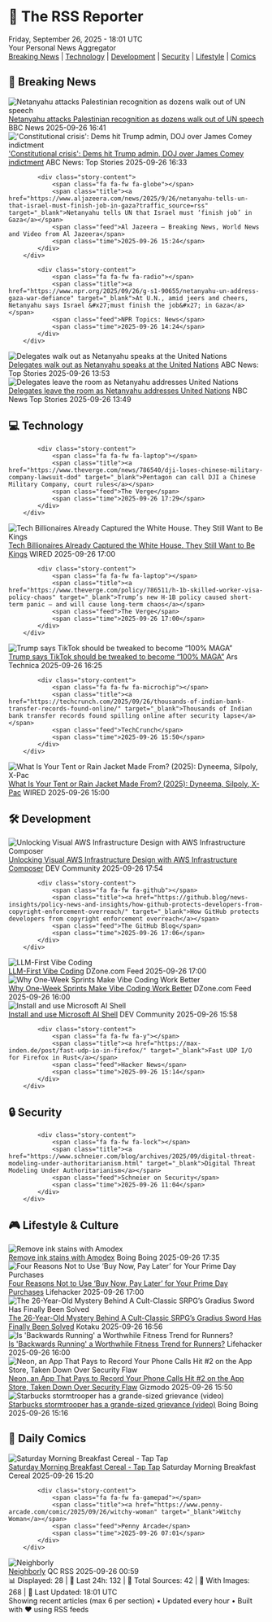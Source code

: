 <!-- Processing 54 RSS feeds at 2025-09-26 18:01:39 UTC -->
<!-- Processing: Saturday Morning Breakfast Cereal -->
<!-- Processing: Penny Arcade -->
<!-- Processing: Garfield -->
<!-- Processing: Dilbert -->
<!-- Processing: Questionable Content -->
<!-- Processing: Girl Genius -->
<!-- Processing: CNN Top Stories -->
<!-- Processing: CNN Breaking News -->
<!-- Processing: BBC World News -->
<!-- Processing: Reuters World News -->
<!-- Processing: ABC News Breaking -->
<!-- Processing: NBC News Breaking -->
<!-- Processing: The Verge -->
<!-- Processing: Ars Technica -->
<!-- Processing: WIRED -->
<!-- Processing: Lobsters Python -->
<!-- Processing: Hacker News -->
<!-- Processing: Dev.to -->
<!-- Processing: StackOverflow Blog -->
<!-- Processing: It's FOSS -->
<!-- Processing: DistroWatch -->
<!-- Processing: Red Hat Blog -->
<!-- Processing: GitHub Blog -->
<!-- Processing: DZone -->
<!-- Processing: Martin Fowler -->
<!-- Processing: Coding Horror -->
<!-- Processing: The Pragmatic Engineer -->
<!-- Processing: Lifehacker -->
<!-- Processing: Boing Boing -->
<!-- Processing: Krebs on Security -->
<!-- Generated 8 new posts out of 30 feeds processed -->
<div class="newspaper-header">
    <h1 class="newspaper-title">📰 The RSS Reporter</h1>
    <div class="newspaper-date">Friday, September 26, 2025 - 18:01 UTC</div>
    <div class="newspaper-subtitle">Your Personal News Aggregator</div>
</div>

<div class="newspaper-nav">
    <a href="#breaking">Breaking News</a> |
    <a href="#tech">Technology</a> |
    <a href="#dev">Development</a> |
    <a href="#security">Security</a> |
    <a href="#lifestyle">Lifestyle</a> |
    <a href="#webcomics">Comics</a>
</div>

<div class="news-section breaking-news" id="breaking">
<h2 class="section-header">🚨 Breaking News</h2>
<div class="stories-container">
<div class="story">
            <img src="https://ichef.bbci.co.uk/ace/standard/240/cpsprodpb/f87e/live/39823af0-9af0-11f0-b741-177e3e2c2fc7.jpg" alt="Netanyahu attacks Palestinian recognition as dozens walk out of UN speech" class="story-image" loading="lazy" onerror="this.style.display='none'">
            <div class="story-content">
                <span class="fa fa-fw fa-earth-americas"></span>
                <span class="title"><a href="https://www.bbc.com/news/articles/cderxxylpzdo?at_medium=RSS&at_campaign=rss" target="_blank">Netanyahu attacks Palestinian recognition as dozens walk out of UN speech</a></span>
                <span class="feed">BBC News</span>
                <span class="time">2025-09-26 16:41</span>
            </div>
        </div>
<div class="story">
            <img src="https://s.abcnews.com/images/Politics/chris-murphy-gty-jef-250926_1758896320067_hpMain_4x3t_384.jpg" alt="&#x27;Constitutional crisis&#x27;: Dems hit Trump admin, DOJ over James Comey indictment" class="story-image" loading="lazy" onerror="this.style.display='none'">
            <div class="story-content">
                <span class="fa fa-fw fa-tv"></span>
                <span class="title"><a href="https://abcnews.go.com/Politics/constitutional-crisis-democrats-hit-trump-administration-doj-james/story?id=125962402" target="_blank">&#x27;Constitutional crisis&#x27;: Dems hit Trump admin, DOJ over James Comey indictment</a></span>
                <span class="feed">ABC News: Top Stories</span>
                <span class="time">2025-09-26 16:33</span>
            </div>
        </div>
<div class="story">
            
            <div class="story-content">
                <span class="fa fa-fw fa-globe"></span>
                <span class="title"><a href="https://www.aljazeera.com/news/2025/9/26/netanyahu-tells-un-that-israel-must-finish-job-in-gaza?traffic_source=rss" target="_blank">Netanyahu tells UN that Israel must ‘finish job’ in Gaza</a></span>
                <span class="feed">Al Jazeera – Breaking News, World News and Video from Al Jazeera</span>
                <span class="time">2025-09-26 15:24</span>
            </div>
        </div>
<div class="story">
            
            <div class="story-content">
                <span class="fa fa-fw fa-radio"></span>
                <span class="title"><a href="https://www.npr.org/2025/09/26/g-s1-90655/netanyahu-un-address-gaza-war-defiance" target="_blank">At U.N., amid jeers and cheers, Netanyahu says Israel &#x27;must finish the job&#x27; in Gaza</a></span>
                <span class="feed">NPR Topics: News</span>
                <span class="time">2025-09-26 14:24</span>
            </div>
        </div>
<div class="story">
            <img src="https://s.abcnews.com/images/US/un-1-rt-gmh-250926_1758892239654_hpMain_4x3t_384.jpg" alt="Delegates walk out as Netanyahu speaks at the United Nations" class="story-image" loading="lazy" onerror="this.style.display='none'">
            <div class="story-content">
                <span class="fa fa-fw fa-tv"></span>
                <span class="title"><a href="https://abcnews.go.com/Politics/netanyahu-set-give-contentious-speech-united-nations/story?id=125937350" target="_blank">Delegates walk out as Netanyahu speaks at the United Nations</a></span>
                <span class="feed">ABC News: Top Stories</span>
                <span class="time">2025-09-26 13:53</span>
            </div>
        </div>
<div class="story">
            <img src="https://media-cldnry.s-nbcnews.com/image/upload/t_fit_1500w/mpx/2704722219/2025_09/1758894578521_now_brk_unga_people_leaving_250926_1920x1080-j4n4nw.jpg" alt="Delegates leave the room as Netanyahu addresses United Nations" class="story-image" loading="lazy" onerror="this.style.display='none'">
            <div class="story-content">
                <span class="fa fa-fw fa-broadcast-tower"></span>
                <span class="title"><a href="https://www.nbcnews.com/now/video/delegates-leave-the-room-as-netanyahu-address-united-nations-248415301775" target="_blank">Delegates leave the room as Netanyahu addresses United Nations</a></span>
                <span class="feed">NBC News Top Stories</span>
                <span class="time">2025-09-26 13:49</span>
            </div>
        </div>
</div>
</div>
<div class="news-section tech-news" id="tech">
<h2 class="section-header">💻 Technology</h2>
<div class="stories-container">
<div class="story">
            
            <div class="story-content">
                <span class="fa fa-fw fa-laptop"></span>
                <span class="title"><a href="https://www.theverge.com/news/786540/dji-loses-chinese-military-company-lawsuit-dod" target="_blank">Pentagon can call DJI a Chinese Military Company, court rules</a></span>
                <span class="feed">The Verge</span>
                <span class="time">2025-09-26 17:29</span>
            </div>
        </div>
<div class="story">
            <img src="https://media.wired.com/photos/68d6c5dd8831e318b5a37fda/master/pass/billionaire-communities.jpg" alt="Tech Billionaires Already Captured the White House. They Still Want to Be Kings" class="story-image" loading="lazy" onerror="this.style.display='none'">
            <div class="story-content">
                <span class="fa fa-fw fa-bolt"></span>
                <span class="title"><a href="https://www.wired.com/story/tech-billionaires-communities/" target="_blank">Tech Billionaires Already Captured the White House. They Still Want to Be Kings</a></span>
                <span class="feed">WIRED</span>
                <span class="time">2025-09-26 17:00</span>
            </div>
        </div>
<div class="story">
            
            <div class="story-content">
                <span class="fa fa-fw fa-laptop"></span>
                <span class="title"><a href="https://www.theverge.com/policy/786511/h-1b-skilled-worker-visa-policy-chaos" target="_blank">Trump’s new H-1B policy caused short-term panic — and will cause long-term chaos</a></span>
                <span class="feed">The Verge</span>
                <span class="time">2025-09-26 17:00</span>
            </div>
        </div>
<div class="story">
            <img src="https://cdn.arstechnica.net/wp-content/uploads/2025/09/GettyImages-2237018670-500x500.jpg" alt="Trump says TikTok should be tweaked to become “100% MAGA”" class="story-image" loading="lazy" onerror="this.style.display='none'">
            <div class="story-content">
                <span class="fa fa-fw fa-cog"></span>
                <span class="title"><a href="https://arstechnica.com/tech-policy/2025/09/trump-says-tiktok-should-be-tweaked-to-become-100-maga/" target="_blank">Trump says TikTok should be tweaked to become “100% MAGA”</a></span>
                <span class="feed">Ars Technica</span>
                <span class="time">2025-09-26 16:25</span>
            </div>
        </div>
<div class="story">
            
            <div class="story-content">
                <span class="fa fa-fw fa-microchip"></span>
                <span class="title"><a href="https://techcrunch.com/2025/09/26/thousands-of-indian-bank-transfer-records-found-online/" target="_blank">Thousands of Indian bank transfer records found spilling online after security lapse</a></span>
                <span class="feed">TechCrunch</span>
                <span class="time">2025-09-26 15:50</span>
            </div>
        </div>
<div class="story">
            <img src="https://media.wired.com/photos/68d603d0c7389b674191945e/master/pass/What%20Is%20Your%20Tent%20or%20Rain%20Jacket%20Made%20From_%20Here%E2%80%99s%20What%20to%20Know%20About%20Dyneema,%20Silnylon,%20and%20Silpoly.png" alt="What Is Your Tent or Rain Jacket Made From? (2025): Dyneema, Silpoly, X-Pac" class="story-image" loading="lazy" onerror="this.style.display='none'">
            <div class="story-content">
                <span class="fa fa-fw fa-bolt"></span>
                <span class="title"><a href="https://www.wired.com/story/outdoor-gear-fabric-explainer/" target="_blank">What Is Your Tent or Rain Jacket Made From? (2025): Dyneema, Silpoly, X-Pac</a></span>
                <span class="feed">WIRED</span>
                <span class="time">2025-09-26 15:00</span>
            </div>
        </div>
</div>
</div>
<div class="news-section dev-news" id="dev">
<h2 class="section-header">🛠️ Development</h2>
<div class="stories-container">
<div class="story">
            <img src="https://media2.dev.to/dynamic/image/width=800%2Cheight=%2Cfit=scale-down%2Cgravity=auto%2Cformat=auto/https%3A%2F%2Fdev-to-uploads.s3.amazonaws.com%2Fuploads%2Farticles%2Fnud4l3xxidvfojn5057k.png" alt="Unlocking Visual AWS Infrastructure Design with AWS Infrastructure Composer" class="story-image" loading="lazy" onerror="this.style.display='none'">
            <div class="story-content">
                <span class="fa fa-fw fa-code"></span>
                <span class="title"><a href="https://dev.to/taiwoadeleke12/unlocking-visual-aws-infrastructure-design-with-aws-infrastructure-composer-3nah" target="_blank">Unlocking Visual AWS Infrastructure Design with AWS Infrastructure Composer</a></span>
                <span class="feed">DEV Community</span>
                <span class="time">2025-09-26 17:54</span>
            </div>
        </div>
<div class="story">
            
            <div class="story-content">
                <span class="fa fa-fw fa-github"></span>
                <span class="title"><a href="https://github.blog/news-insights/policy-news-and-insights/how-github-protects-developers-from-copyright-enforcement-overreach/" target="_blank">How GitHub protects developers from copyright enforcement overreach</a></span>
                <span class="feed">The GitHub Blog</span>
                <span class="time">2025-09-26 17:06</span>
            </div>
        </div>
<div class="story">
            <img src="https://dz2cdn1.dzone.com/thumbnail?fid=18659272&w=600" alt="LLM-First Vibe Coding" class="story-image" loading="lazy" onerror="this.style.display='none'">
            <div class="story-content">
                <span class="fa fa-fw fa-newspaper"></span>
                <span class="title"><a href="https://dzone.com/articles/llm-first-vibe-coding" target="_blank">LLM-First Vibe Coding</a></span>
                <span class="feed">DZone.com Feed</span>
                <span class="time">2025-09-26 17:00</span>
            </div>
        </div>
<div class="story">
            <img src="https://dz2cdn1.dzone.com/thumbnail?fid=18659267&w=600" alt="Why One-Week Sprints Make Vibe Coding Work Better" class="story-image" loading="lazy" onerror="this.style.display='none'">
            <div class="story-content">
                <span class="fa fa-fw fa-newspaper"></span>
                <span class="title"><a href="https://dzone.com/articles/one-week-sprints-vibe-coding" target="_blank">Why One-Week Sprints Make Vibe Coding Work Better</a></span>
                <span class="feed">DZone.com Feed</span>
                <span class="time">2025-09-26 16:00</span>
            </div>
        </div>
<div class="story">
            <img src="https://media2.dev.to/dynamic/image/width=800%2Cheight=%2Cfit=scale-down%2Cgravity=auto%2Cformat=auto/https%3A%2F%2Fdev-to-uploads.s3.amazonaws.com%2Fuploads%2Farticles%2F05fjg24dhiqei9y5n5mz.png" alt="Install and use Microsoft AI Shell" class="story-image" loading="lazy" onerror="this.style.display='none'">
            <div class="story-content">
                <span class="fa fa-fw fa-code"></span>
                <span class="title"><a href="https://dev.to/techielass/install-and-use-microsoft-ai-shell-4c28" target="_blank">Install and use Microsoft AI Shell</a></span>
                <span class="feed">DEV Community</span>
                <span class="time">2025-09-26 15:58</span>
            </div>
        </div>
<div class="story">
            
            <div class="story-content">
                <span class="fa fa-fw fa-y"></span>
                <span class="title"><a href="https://max-inden.de/post/fast-udp-io-in-firefox/" target="_blank">Fast UDP I/O for Firefox in Rust</a></span>
                <span class="feed">Hacker News</span>
                <span class="time">2025-09-26 15:14</span>
            </div>
        </div>
</div>
</div>
<div class="news-section security-news" id="security">
<h2 class="section-header">🔒 Security</h2>
<div class="stories-container">
<div class="story">
            
            <div class="story-content">
                <span class="fa fa-fw fa-lock"></span>
                <span class="title"><a href="https://www.schneier.com/blog/archives/2025/09/digital-threat-modeling-under-authoritarianism.html" target="_blank">Digital Threat Modeling Under Authoritarianism</a></span>
                <span class="feed">Schneier on Security</span>
                <span class="time">2025-09-26 11:04</span>
            </div>
        </div>
</div>
</div>
<div class="news-section lifestyle-news" id="lifestyle">
<h2 class="section-header">🎮 Lifestyle & Culture</h2>
<div class="stories-container">
<div class="story">
            <img src="https://i0.wp.com/boingboing.net/wp-content/uploads/2025/09/amodex.jpg?fit=1016%2C1500&amp;quality=60&amp;ssl=1" alt="Remove ink stains with Amodex" class="story-image" loading="lazy" onerror="this.style.display='none'">
            <div class="story-content">
                <span class="fa fa-fw fa-arrow-right"></span>
                <span class="title"><a href="https://boingboing.net/2025/09/26/remove-ink-stains-with-amodex.html" target="_blank">Remove ink stains with Amodex</a></span>
                <span class="feed">Boing Boing</span>
                <span class="time">2025-09-26 17:35</span>
            </div>
        </div>
<div class="story">
            <img src="https://lifehacker.com/imagery/articles/01J03XDC2A0HZTS5ZSFV585KY3/hero-image.png" alt="Four Reasons Not to Use ‘Buy Now, Pay Later’ for Your Prime Day Purchases" class="story-image" loading="lazy" onerror="this.style.display='none'">
            <div class="story-content">
                <span class="fa fa-fw fa-life-ring"></span>
                <span class="title"><a href="https://lifehacker.com/money/dont-use-buy-now-pay-later-prime-day-2025?utm_medium=RSS" target="_blank">Four Reasons Not to Use ‘Buy Now, Pay Later’ for Your Prime Day Purchases</a></span>
                <span class="feed">Lifehacker</span>
                <span class="time">2025-09-26 17:00</span>
            </div>
        </div>
<div class="story">
            <img src="https://kotaku.com/app/uploads/2025/09/brightrpg.jpg" alt="The 26-Year-Old Mystery Behind A Cult-Classic SRPG’s Gradius Sword Has Finally Been Solved" class="story-image" loading="lazy" onerror="this.style.display='none'">
            <div class="story-content">
                <span class="fa fa-fw fa-gamepad"></span>
                <span class="title"><a href="https://kotaku.com/vandal-hearts-2-gradius-sword-suikoden-ps1-demo-disc-save-file-2000629247" target="_blank">The 26-Year-Old Mystery Behind A Cult-Classic SRPG’s Gradius Sword Has Finally Been Solved</a></span>
                <span class="feed">Kotaku</span>
                <span class="time">2025-09-26 16:56</span>
            </div>
        </div>
<div class="story">
            <img src="https://lifehacker.com/imagery/articles/01K63AGM7JFFFVVNS6PM3XDXMQ/hero-image.png" alt="Is &#x27;Backwards Running&#x27; a Worthwhile Fitness Trend for Runners?" class="story-image" loading="lazy" onerror="this.style.display='none'">
            <div class="story-content">
                <span class="fa fa-fw fa-life-ring"></span>
                <span class="title"><a href="https://lifehacker.com/health/is-backwards-running-trend-worth-it?utm_medium=RSS" target="_blank">Is &#x27;Backwards Running&#x27; a Worthwhile Fitness Trend for Runners?</a></span>
                <span class="feed">Lifehacker</span>
                <span class="time">2025-09-26 16:00</span>
            </div>
        </div>
<div class="story">
            <img src="https://gizmodo.com/app/uploads/2025/09/Apple-Iphone-17-Series-Air-25-1280x853.jpg" alt="Neon, an App That Pays to Record Your Phone Calls Hit #2 on the App Store, Taken Down Over Security Flaw" class="story-image" loading="lazy" onerror="this.style.display='none'">
            <div class="story-content">
                <span class="fa fa-fw fa-computer"></span>
                <span class="title"><a href="https://gizmodo.com/neon-app-call-recording-security-risk-2000664183" target="_blank">Neon, an App That Pays to Record Your Phone Calls Hit #2 on the App Store, Taken Down Over Security Flaw</a></span>
                <span class="feed">Gizmodo</span>
                <span class="time">2025-09-26 15:50</span>
            </div>
        </div>
<div class="story">
            <img src="https://i0.wp.com/boingboing.net/wp-content/uploads/2022/11/starbucks-e1758899729825.jpg?fit=600%2C397&amp;quality=60&amp;ssl=1" alt="Starbucks stormtrooper has a grande-sized grievance (video)" class="story-image" loading="lazy" onerror="this.style.display='none'">
            <div class="story-content">
                <span class="fa fa-fw fa-arrow-right"></span>
                <span class="title"><a href="https://boingboing.net/2025/09/26/starbucks-stormtrooper-has-a-grande-sized-grievance-video.html" target="_blank">Starbucks stormtrooper has a grande-sized grievance (video)</a></span>
                <span class="feed">Boing Boing</span>
                <span class="time">2025-09-26 15:16</span>
            </div>
        </div>
</div>
</div>
<div class="news-section webcomics-section" id="webcomics">
<h2 class="section-header">🎨 Daily Comics</h2>
<div class="stories-container">
<div class="story">
            <img src="https://www.smbc-comics.com/comics/1758680234-20250926.png" alt="Saturday Morning Breakfast Cereal - Tap Tap" class="story-image" loading="lazy" onerror="this.style.display='none'">
            <div class="story-content">
                <span class="fa fa-fw fa-smile"></span>
                <span class="title"><a href="https://www.smbc-comics.com/comic/tap-tap" target="_blank">Saturday Morning Breakfast Cereal - Tap Tap</a></span>
                <span class="feed">Saturday Morning Breakfast Cereal</span>
                <span class="time">2025-09-26 15:20</span>
            </div>
        </div>
<div class="story">
            
            <div class="story-content">
                <span class="fa fa-fw fa-gamepad"></span>
                <span class="title"><a href="https://www.penny-arcade.com/comic/2025/09/26/witchy-woman" target="_blank">Witchy Woman</a></span>
                <span class="feed">Penny Arcade</span>
                <span class="time">2025-09-26 07:01</span>
            </div>
        </div>
<div class="story">
            <img src="http://www.questionablecontent.net/comics/5666.png" alt="Neighborly" class="story-image" loading="lazy" onerror="this.style.display='none'">
            <div class="story-content">
                <span class="fa fa-fw fa-music"></span>
                <span class="title"><a href="http://questionablecontent.net/view.php?comic=5666" target="_blank">Neighborly</a></span>
                <span class="feed">QC RSS</span>
                <span class="time">2025-09-26 00:59</span>
            </div>
        </div>
</div>
</div>

<div class="newspaper-footer">
    <div class="stats">
        📊 Displayed: 28 | 📅 Last 24h: 132 | 📡 Total Sources: 42 | 📸 With Images: 268 |
        🔄 Last Updated: 18:01 UTC
    </div>
    <div class="footer-note">
        Showing recent articles (max 6 per section) • Updated every hour • Built with ❤️ using RSS feeds
    </div>
</div>

